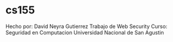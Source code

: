 # cs155
Hecho por: David Neyra Gutierrez
Trabajo de Web Security
Curso: Seguridad en Computacion
Universidad Nacional de San Agustin
